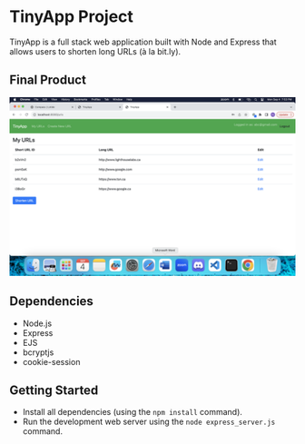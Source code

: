 # TinyApp Project

TinyApp is a full stack web application built with Node and Express that allows users to shorten long URLs (à la bit.ly).

## Final Product

![Alt text](TinyApp.png)

## Dependencies

- Node.js
- Express
- EJS
- bcryptjs
- cookie-session

## Getting Started

- Install all dependencies (using the `npm install` command).
- Run the development web server using the `node express_server.js` command.